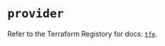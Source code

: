 # `provider`

Refer to the Terraform Registory for docs: [`tfe`](https://registry.terraform.io/providers/hashicorp/tfe/0.45.0/docs).
